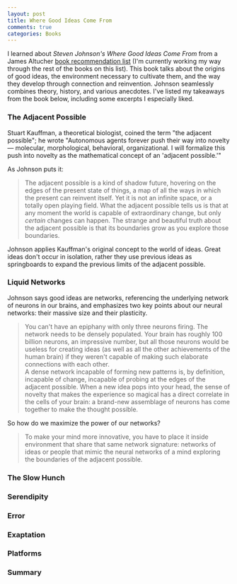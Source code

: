 ```yaml
---
layout: post
title: Where Good Ideas Come From
comments: true
categories: Books
---
```


I learned about *Steven Johnson's Where Good Ideas Come From* from a James Altucher [book recommendation list](http://www.jamesaltucher.com/2015/09/books-brain-expand/) (I'm currently working my way through the rest of the books on this list). This book talks about the origins of good ideas, the environment necessary to cultivate them, and the way they develop through connection and reinvention. Johnson seamlessly combines theory, history, and various anecdotes. I've listed my takeaways from the book below, including some excerpts I especially liked.

### The Adjacent Possible
Stuart Kauffman, a theoretical biologist, coined the term "the adjacent possible"; he wrote "Autonomous agents forever push their way into novelty— molecular, morphological, behavioral, organizational. I will formalize this push into novelty as the mathematical concept of an 'adjacent possible.'"

As Johnson puts it:
> The adjacent possible is a kind of shadow future, hovering on the edges of the present state of things, a map of all the ways in which the present can reinvent itself. Yet it is not an infinite space, or a totally open playing field. What the adjacent possible tells us is that at any moment the world is capable of extraordinary change, but only *certain* changes can happen. The strange and beautiful truth about the adjacent possible is that its boundaries grow as you explore those boundaries.

 Johnson applies Kauffman's original concept to the world of ideas. Great ideas don't occur in isolation, rather they use previous ideas as springboards to expand the previous limits of the adjacent possible.

### Liquid Networks
Johnson says good ideas are networks, referencing the underlying network of neurons in our brains, and emphasizes two key points about our neural networks: their massive size and their plasticity.
> You can't have an epiphany with only three neurons firing. The network needs to be densely populated. Your brain has roughly 100 billion neurons, an impressive number, but all those neurons would be useless for creating ideas (as well as all the other achievements of the human brain) if they weren't capable of making such elaborate connections with each other.  
A dense network incapable of forming new patterns is, by definition, incapable of change, incapable of probing at the edges of the adjacent possible. When a new idea pops into your head, the sense of novelty that makes the experience so magical has a direct correlate in the cells of your brain: a brand-new assemblage of neurons has come together to make the thought possible.

So how do we maximize the power of our networks?
> To make your mind more innovative, you have to place it inside environment that share that same network signature: networks of ideas or people that mimic the neural networks of a mind exploring the boundaries of the adjacent possible.
>


### The Slow Hunch

### Serendipity

### Error

### Exaptation

### Platforms

### Summary
